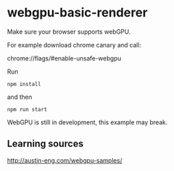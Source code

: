 # webgpu-basic-renderer

Make sure your browser supports webGPU.

For example download chrome canary and call:

chrome://flags/#enable-unsafe-webgpu

Run

`npm install`

and then

`npm run start`

WebGPU is still in development, this example may break.

## Learning sources

http://austin-eng.com/webgpu-samples/

